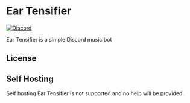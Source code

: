# Ear Tensifier

[![Discord](https://discordapp.com/api/guilds/473426453204172811/embed.png?style=shield)](https://discord.gg/xKgKMAP)

Ear Tensifier is a simple Discord music bot

## License


## Self Hosting
Self hosting Ear Tensifier is not supported and no help will be provided.